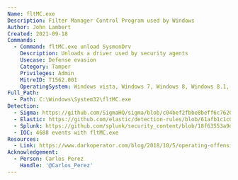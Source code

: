 ```yaml
---
Name: fltMC.exe
Description: Filter Manager Control Program used by Windows
Author: John Lambert
Created: 2021-09-18
Commands:
  - Command: fltMC.exe unload SysmonDrv
    Description: Unloads a driver used by security agents
    Usecase: Defense evasion
    Category: Tamper
    Privileges: Admin
    MitreID: T1562.001
    OperatingSystem: Windows vista, Windows 7, Windows 8, Windows 8.1, Windows 10, Windows 11
Full_Path:
  - Path: C:\Windows\System32\fltMC.exe
Detection:
  - Sigma: https://github.com/SigmaHQ/sigma/blob/c04bef2fbbe8beff6c7620d5d7ea6872dbe7acba/rules/windows/process_creation/proc_creation_win_fltmc_unload_driver_sysmon.yml
  - Elastic: https://github.com/elastic/detection-rules/blob/61afb1c1c0c3f50637b1bb194f3e6fb09f476e50/rules/windows/defense_evasion_via_filter_manager.toml
  - Splunk: https://github.com/splunk/security_content/blob/18f63553a9dc1a34122fa123deae2b2f9b9ea391/detections/endpoint/unload_sysmon_filter_driver.yml
  - IOC: 4688 events with fltMC.exe
Resources:
  - Link: https://www.darkoperator.com/blog/2018/10/5/operating-offensively-against-sysmon
Acknowledgement:
  - Person: Carlos Perez
    Handle: '@Carlos_Perez'
---
```

